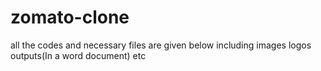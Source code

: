 # zomato-clone
all the codes and necessary files are given below including images logos outputs(In a word document) etc

